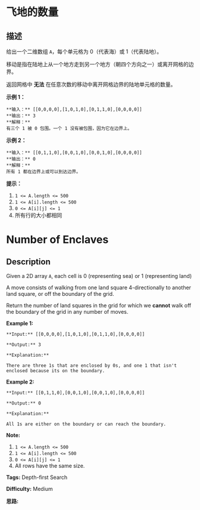 # 飞地的数量

## 描述

给出一个二维数组 `A`，每个单元格为 0（代表海）或 1（代表陆地）。

移动是指在陆地上从一个地方走到另一个地方（朝四个方向之一）或离开网格的边界。

返回网格中 **无法** 在任意次数的移动中离开网格边界的陆地单元格的数量。



**示例 1：**

    
    
    **输入：** [[0,0,0,0],[1,0,1,0],[0,1,1,0],[0,0,0,0]]
    **输出：** 3
    **解释：**
    有三个 1 被 0 包围。一个 1 没有被包围，因为它在边界上。

**示例 2：**

    
    
    **输入：** [[0,1,1,0],[0,0,1,0],[0,0,1,0],[0,0,0,0]]
    **输出：** 0
    **解释：**
    所有 1 都在边界上或可以到达边界。



**提示：**

  1. `1 <= A.length <= 500`
  2. `1 <= A[i].length <= 500`
  3. `0 <= A[i][j] <= 1`
  4. 所有行的大小都相同



# Number of Enclaves

## Description



Given a 2D array `A`, each cell is 0 (representing sea) or 1 (representing land)

A move consists of walking from one land square 4-directionally to another land square, or off the boundary of the grid.

Return the number of land squares in the grid for which we **cannot** walk off the boundary of the grid in any number of moves.



**Example 1:**

    
    
    **Input:** [[0,0,0,0],[1,0,1,0],[0,1,1,0],[0,0,0,0]]
    **Output:** 3
    **Explanation:**
    There are three 1s that are enclosed by 0s, and one 1 that isn't enclosed because its on the boundary.

**Example 2:**

    
    
    **Input:** [[0,1,1,0],[0,0,1,0],[0,0,1,0],[0,0,0,0]]
    **Output:** 0
    **Explanation:**
    All 1s are either on the boundary or can reach the boundary.
    



**Note:**

  1. `1 <= A.length <= 500`
  2. `1 <= A[i].length <= 500`
  3. `0 <= A[i][j] <= 1`
  4. All rows have the same size.


**Tags:** Depth-first Search

**Difficulty:** Medium

**思路:**
